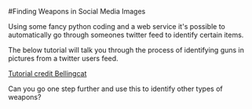 #Finding Weapons in Social Media Images

Using some fancy python coding and a web service it's possible to automatically go through someones twitter feed to identify certain items.

The below tutorial will talk you through the process of identifying guns in pictures from a twitter users feed.

[Tutorial credit Bellingcat](https://www.bellingcat.com/resources/2016/01/11/automatically-finding-weapons-in-social-media-images-part-1/)

Can you go one step further and use this to identify other types of weapons?
